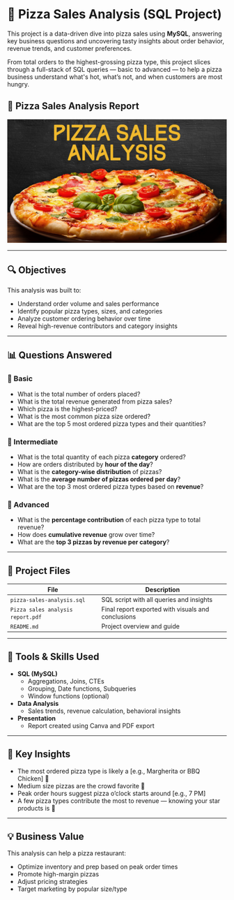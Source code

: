 
# 🍕 Pizza Sales Analysis (SQL Project)

This project is a data-driven dive into pizza sales using **MySQL**, answering key business questions and uncovering tasty insights about order behavior, revenue trends, and customer preferences.

From total orders to the highest-grossing pizza type, this project slices through a full-stack of SQL queries — basic to advanced — to help a pizza business understand what's hot, what’s not, and when customers are most hungry.

## 📑 Pizza Sales Analysis Report

[![Pizza Sales Report Thumbnail](https://github.com/Ganesh2710-commits/Piza-Sales-Analysis/blob/dbe4e2994ef8e2472da70249514786142412050d/pizza%20Sales%20analysis%20Thumbnail.png)](https://github.com/Ganesh2710-commits/Piza-Sales-Analysis/blob/515408f34c3b7961b4d31e26e7d5d362ff5a2d6e/Pizza%20sales%20analysis%20report.pdf)

---

## 🔍 Objectives

This analysis was built to:

- Understand order volume and sales performance
- Identify popular pizza types, sizes, and categories
- Analyze customer ordering behavior over time
- Reveal high-revenue contributors and category insights

---

## 📊 Questions Answered

### 🔹 Basic
- What is the total number of orders placed?
- What is the total revenue generated from pizza sales?
- Which pizza is the highest-priced?
- What is the most common pizza size ordered?
- What are the top 5 most ordered pizza types and their quantities?

### 🔹 Intermediate
- What is the total quantity of each pizza **category** ordered?
- How are orders distributed by **hour of the day**?
- What is the **category-wise distribution** of pizzas?
- What is the **average number of pizzas ordered per day**?
- What are the top 3 most ordered pizza types based on **revenue**?

### 🔹 Advanced
- What is the **percentage contribution** of each pizza type to total revenue?
- How does **cumulative revenue** grow over time?
- What are the **top 3 pizzas by revenue per category**?

---

## 📁 Project Files

| File | Description |
|------|-------------|
| `pizza-sales-analysis.sql` | SQL script with all queries and insights |
| `Pizza sales analysis report.pdf` | Final report exported with visuals and conclusions |
| `README.md` | Project overview and guide |

---

## 🧰 Tools & Skills Used

- **SQL (MySQL)**
  - Aggregations, Joins, CTEs
  - Grouping, Date functions, Subqueries
  - Window functions (optional)
- **Data Analysis**
  - Sales trends, revenue calculation, behavioral insights
- **Presentation**
  - Report created using Canva and PDF export

---

## 🍕 Key Insights

- The most ordered pizza type is likely a [e.g., Margherita or BBQ Chicken] 🍗
- Medium size pizzas are the crowd favorite 🧀
- Peak order hours suggest pizza o’clock starts around [e.g., 7 PM]
- A few pizza types contribute the most to revenue — knowing your star products is 🔑

---

## 💡 Business Value

This analysis can help a pizza restaurant:
- Optimize inventory and prep based on peak order times
- Promote high-margin pizzas
- Adjust pricing strategies
- Target marketing by popular size/type
